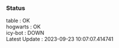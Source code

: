 ### Status


table : OK  
hogwarts : OK  
icy-bot : DOWN  
Latest Update : 2023-09-23 10:07:07.414741
